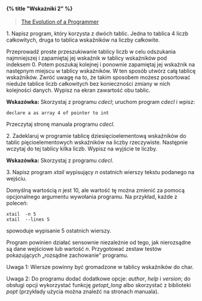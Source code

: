 #### {% title "Wskaźniki 2" %}

<blockquote><a href="http://www.ariel.com.au/jokes/The_Evolution_of_a_Programmer.html">The
  Evolution of a Programmer</a>
</blockquote>

1\. Napisz program, który korzysta z dwóch tablic. Jedna to tablica
4 liczb całkowitych, druga to tablica wskaźników na liczby całkowite.

Przeprowadź proste przeszukiwanie tablicy liczb w celu odszukania
najmniejszej i zapamiętaj jej wskaźnik w tablicy wskaźników pod indeksem 0.
Potem poszukaj kolejnej i ponownie zapamiętaj jej wskaźnik na
następnym miejscu w tablicy wskaźników. W ten sposób utwórz całą
tablicę wskaźników. Zwróć uwagę na to, że takim sposobem możesz
posortować nieduże tablice liczb całkowitych bez konieczności
zmiany w nich kolejności danych. Wypisz na ekran zawartość obu
tablic.

**Wskazówka:** Skorzystaj z programu *cdecl*;
uruchom program *cdecl* i wpisz:

    declare a as array 4 of pointer to int

Przeczytaj stronę manuala programu *cdecl*.

2\. Zadeklaruj w programie tablicę
dziesięcioelementową wskaźników do tablic pięcioelementowych
wskaźników na liczby rzeczywiste. Następnie wczytaj do tej tablicy
kilka liczb. Wypisz na wyjście te liczby.

**Wskazówka:** Skorzystaj z programu *cdecl*.

3\. Napisz program *xtail* wypisujący
*n* ostatnich wierszy tekstu podanego na wejściu.

Domyślną wartością *n* jest 10, ale wartość tę można
zmienić za pomocą opcjonalnego argumentu wywołania programu.
Na przykład, każde z poleceń:

    xtail  -n 5
    xtail  --lines 5

spowoduje wypisanie 5 ostatnich wierszy.

Program powinien działać sensownie niezależnie od tego,
jak nierozsądne są dane wejściowe lub wartość *n*.
Przygotować zestaw testów pokazujących
„rozsądne zachowanie” programu.

Uwaga 1: Wiersze powinny być gromadzone w tablicy
wskaźników do char.

Uwaga 2: Do programu
dodać dodatkowe opcje: *author*, *help* i *version*;
do obsługi opcji wykorzystać funkcję
*getopt_long* albo skorzystać z biblioteki *popt*
(przykłady użycia można znaleźć na stronach manuala).
